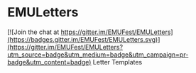 # EMULetters

[![Join the chat at https://gitter.im/EMUFest/EMULetters](https://badges.gitter.im/EMUFest/EMULetters.svg)](https://gitter.im/EMUFest/EMULetters?utm_source=badge&utm_medium=badge&utm_campaign=pr-badge&utm_content=badge)
Letter Templates
